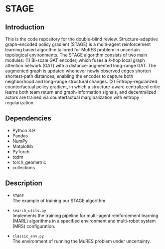 # STAGE
## Introduction
This is the code repository for the double-blind review. Structure-adaptive graph-encoded policy gradient (STAGE) is a multi-agent reinforcement learning based algorithm tailored for MuRES problem in uncertain topological environments. The STAGE algorithm consists of two main modules: (1) Bi-scale GAT encoder, which fuses a $k$-hop local graph attention network (GAT) with a distance-augmented long-range GAT. The augmented graph is updated whenever newly observed edges shorten shortest-path distances, enabling the encoder to capture both neighborhood and long-range structural changes. (2) Entropy-regularized counterfactual policy gradient, in which a structure-aware centralized critic learns both team return and graph-information signals, and decentralized actors are trained via counterfactual marginalization with entropy regularization.
## Dependencies
- Python 3.9
- Pandas
- NumPy
- Matplotlib
- PyTorch
- tqdm
- torch_geometric
- collections

## Description
- `STAGE`  
  The example of training our STAGE algorithm.

- `search_utils.py`  
  Implements the training pipeline for multi-agent reinforcement learning (MARL) algorithms in a specified environment and multi-robot system (MRS) configuration.

- `classic_env.py`  
  The environment of running the MuRES problem under uncertainty.
